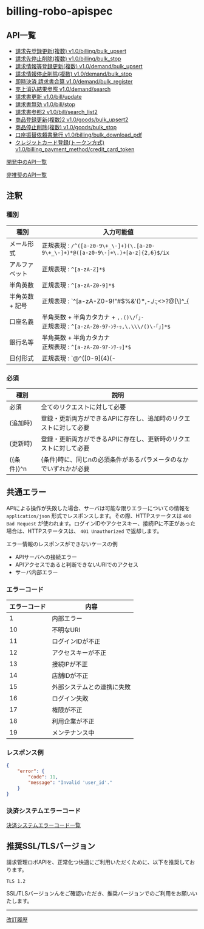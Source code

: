 # billing-robo-apispec

## API一覧

- [請求先登録更新(複数) v1.0/billing/bulk_upsert](/public/billing/bulk_upsert.md)
- [請求先停止削除(複数) v1.0/billing/bulk_stop](/public/billing/bulk_stop.md)
- [請求情報等登録更新(複数) v1.0/demand/bulk_upsert](/public/demand/bulk_upsert.md)
- [請求情報停止削除(複数) v1.0/demand/bulk_stop](/public/demand/bulk_stop.md)
- [即時決済 請求書合算 v1.0/demand/bulk_register](/public/demand/bulk_register.md)
- [売上消込結果参照 v1.0/demand/search](/public/demand/search.md)
- [請求書更新 v1.0/bill/update](/public/bill/update.md)
- [請求書無効 v1.0/bill/stop](/public/bill/stop.md)
- [請求書参照2 v1.0/bill/search_list2](/public/bill/search_list2.md)
- [商品登録更新(複数)2 v1.0/goods/bulk_upsert2](/public/goods/bulk_upsert2.md)
- [商品停止削除(複数) v1.0/goods/bulk_stop](/public/goods/bulk_stop.md)
- [口座振替依頼書発行 v1.0/billing/bulk_download_pdf](/public/billing/bulk_download_pdf.md)
- [クレジットカード登録(トークン方式) v1.0/billing_payment_method/credit_card_token](/public/billing_payment_method/credit_card_token.md)

[開発中のAPI一覧](/dev/index.md)

[非推奨のAPI一覧](/deprecated/index.md)

## 注釈

### 種別

| 種別            | 入力可能値                                                                                |
| --------------- | ----------------------------------------------------------------------------------------- |
| メール形式      | 正規表現 : `/^([a-z0-9\+_\-]+)(\.[a-z0-9\+_\-]+)*@([a-z0-9\-]+\.)+[a-z]{2,6}$/ix`         |
| アルファベット  | 正規表現 : `^[a-zA-Z]*$`                                                                  |
| 半角英数        | 正規表現 : `^[a-zA-Z0-9]*$`                                                               |
| 半角英数 + 記号 | 正規表現 : `^[a-zA-Z0-9!"#$%&'()*,\-.\/:;<>?@\[\\\]\^_{|}~]*$`                            |
| 口座名義        | 半角英数 + 半角カタカナ + `,.()\/｢｣-` <br> 正規表現 : `^[a-zA-Z0-9ｱ-ﾝｦ-ｯ,\.\\\/()\-｢｣]*$` |
| 銀行名等        | 半角英数 + 半角カタカナ <br> 正規表現 : `^[a-zA-Z0-9ｱ-ﾝｦ-ｯ]*$`                            |
| 日付形式        | 正規表現 : `@^([0-9]{4}(-|/)(0?[1-9]|1[012])(-|/)(0?[1-9]|[12][0-9]|3[01]))$@`            |

### 必須

| 種別       | 説明                                                              |
| ---------- | ----------------------------------------------------------------- |
| 必須       | 全てのリクエストに対して必要                                      |
| (追加時)   | 登録・更新両方ができるAPIに存在し、追加時のリクエストに対して必要 |
| (更新時)   | 登録・更新両方ができるAPIに存在し、更新時のリクエストに対して必要 |
| ({条件})^n | {条件}時に、同じnの必須条件があるパラメータのなかでいずれかが必要 |


## 共通エラー
APIによる操作が失敗した場合、サーバは可能な限りエラーについての情報を `application/json` 形式でレスポンスします。その際、HTTPステータスは `400 Bad Request` が使われます。ログインIDやアクセスキー、接続IPに不正があった場合は、HTTPステータスは、 `401 Unauthorized` で返却します。

エラー情報のレスポンスができないケースの例
- APIサーバへの接続エラー
- APIアクセスであると判断できないURIでのアクセス
- サーバ内部エラー

### エラーコード

| エラーコード | 内容                       |
| ------------ | -------------------------- |
| 1            | 内部エラー                 |
| 10           | 不明なURI                  |
| 11           | ログインIDが不正           |
| 12           | アクセスキーが不正         |
| 13           | 接続IPが不正               |
| 14           | 店舗IDが不正               |
| 15           | 外部システムとの連携に失敗 |
| 16           | ログイン失敗               |
| 17           | 権限が不正                 |
| 18           | 利用企業が不正             |
| 19           | メンテナンス中             |

### レスポンス例

```json
{
    "error": {
        "code": 11,
        "message": "Invalid 'user_id'."
    }
}
```

### 決済システムエラーコード

[決済システムエラーコード一覧](./payment_ec.md)

## 推奨SSL/TLSバージョン

請求管理ロボAPIを、正常化つ快適にご利用いただくために、以下を推奨しております。

`TLS 1.2`

SSL/TLSバージョンんをご確認いただき、推奨バージョンでのご利用をお願いいたします。

---

[改訂履歴](https://github.com/ROBOTPAYMENT/billing-robo-apispec/releases)